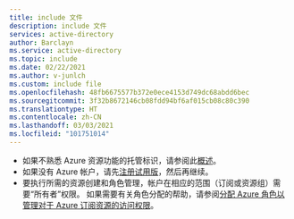 ```yaml
---
title: include 文件
description: include 文件
services: active-directory
author: Barclayn
ms.service: active-directory
ms.topic: include
ms.date: 02/22/2021
ms.author: v-junlch
ms.custom: include file
ms.openlocfilehash: 48fb6675577b372e0ece4153d749dc68abdd6bec
ms.sourcegitcommit: 3f32b8672146cb08fdd94bf6af015cb08c80c390
ms.translationtype: HT
ms.contentlocale: zh-CN
ms.lasthandoff: 03/03/2021
ms.locfileid: "101751014"
---
```

- 如果不熟悉 Azure 资源功能的托管标识，请参阅此[概述](../articles/active-directory/managed-identities-azure-resources/overview.md)。 
- 如果没有 Azure 帐户，请先[注册试用版](https://www.microsoft.com/china/azure/index.html?fromtype=cn/)，然后再继续。
- 要执行所需的资源创建和角色管理，帐户在相应的范围（订阅或资源组）需要“所有者”权限。 如果需要有关角色分配的帮助，请参阅[分配 Azure 角色以管理对于 Azure 订阅资源的访问权限](../articles/role-based-access-control/role-assignments-portal.md)。
